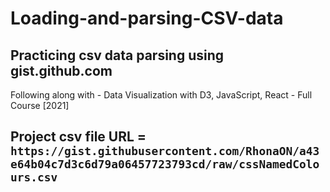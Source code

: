 # Loading-and-parsing-CSV-data

## Practicing csv data parsing using gist.github.com

Following along with - Data Visualization with D3, JavaScript, React - Full Course [2021]

## Project csv file URL = `https://gist.githubusercontent.com/RhonaON/a43e64b04c7d3c6d79a06457723793cd/raw/cssNamedColours.csv`
